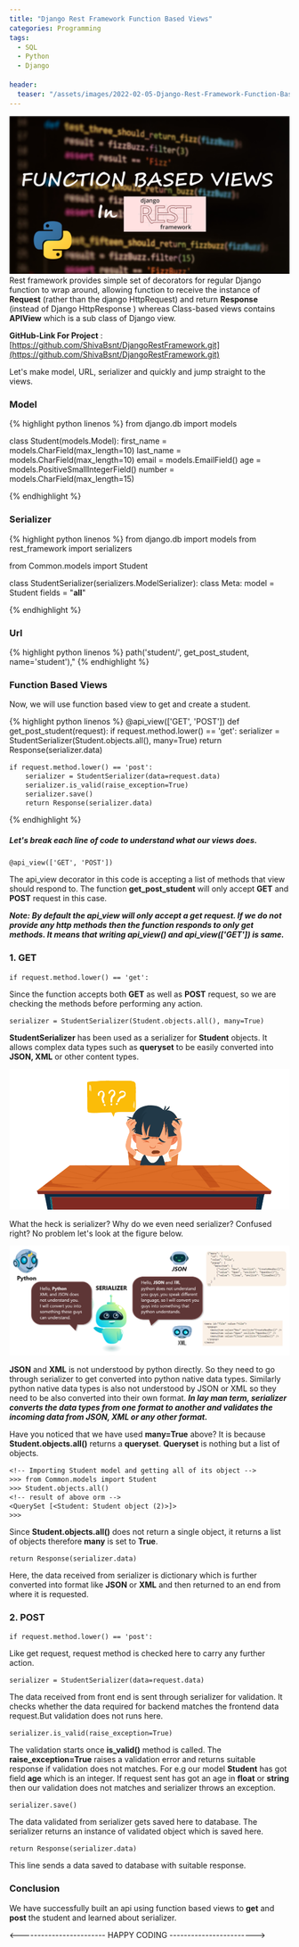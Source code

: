 ```yaml
---
title: "Django Rest Framework Function Based Views"
categories: Programming
tags:
  - SQL
  - Python
  - Django

header:
  teaser: "/assets/images/2022-02-05-Django-Rest-Framework-Function-Based-Views/cover.png"
---
```


![Cover Page](/assets/images/2022-02-05-Django-Rest-Framework-Function-Based-Views/cover.png)
Rest framework provides simple set of decorators for regular Django function to wrap around, allowing function to receive the instance of **Request** (rather than the django HttpRequest) and return **Response** (instead of Django HttpResponse ) whereas Class-based views contains **APIView** which is a sub class of Django view.

**GitHub-Link For Project** : [https://github.com/ShivaBsnt/DjangoRestFramework.git](https://github.com/ShivaBsnt/DjangoRestFramework.git)

Let's make model, URL, serializer and quickly and jump straight to the views.

### Model

{% highlight python linenos %}
from django.db import models

class Student(models.Model):
    first_name = models.CharField(max_length=10)
    last_name = models.CharField(max_length=10)
    email = models.EmailField()
    age = models.PositiveSmallIntegerField()
    number = models.CharField(max_length=15)


{% endhighlight %}

### Serializer

{% highlight python linenos %}
from django.db import models
from rest_framework import serializers

from Common.models import Student

class StudentSerializer(serializers.ModelSerializer):
    class Meta:
        model = Student
        fields = "__all__"


{% endhighlight %}

### Url

{% highlight python linenos %}
path('student/', get_post_student, name='student'),"
{% endhighlight %}

### Function Based Views

Now, we will use function based view to get and create a student.

{% highlight python linenos %}
@api_view(['GET', 'POST'])
def get_post_student(request):
if request.method.lower() == 'get':
serializer = StudentSerializer(Student.objects.all(), many=True)
return Response(serializer.data)

    if request.method.lower() == 'post':
        serializer = StudentSerializer(data=request.data)
        serializer.is_valid(raise_exception=True)
        serializer.save()
        return Response(serializer.data)

{% endhighlight %}

##### Let's break each line of code to understand what our views does.

    @api_view(['GET', 'POST'])


The api_view decorator in this code is accepting a list of methods that view should respond to. The function **get_post_student** will only accept **GET** and **POST** request in this case.

**_Note: By default the api_view will only accept a get request. If we do not provide any http methods then the function responds to only get methods. It means that writing api_view() and api_view(['GET']) is same._**

### 1. GET

    if request.method.lower() == 'get':


Since the function accepts both **GET** as well as **POST** request, so we are checking the methods before performing any action.

    serializer = StudentSerializer(Student.objects.all(), many=True)


**StudentSerializer** has been used as a serializer for **Student** objects. It allows complex data types such as **queryset** to be easily converted into **JSON, XML** or other content types.

![Confuse Image](/assets/images/2022-02-05-Django-Rest-Framework-Function-Based-Views/confuse.png)

What the heck is serializer? Why do we even need serializer? Confused right? No problem let's look at the figure below.

![Serializer Infographics Image](/assets/images/2022-02-05-Django-Rest-Framework-Function-Based-Views/serializer.png)

**JSON** and **XML** is not understood by python directly. So they need to go through serializer to get converted into python native data types. Similarly python native data types is also not understood by JSON or XML so they need to be also converted into their own format. **_In lay man term, serializer converts the data types from one format to another and validates the incoming data from JSON, XML or any other format._**

Have you noticed that we have used **many=True** above? It is because **Student.objects.all()** returns a **queryset**. **Queryset** is nothing but a list of objects.

    <!-- Importing Student model and getting all of its object -->
    >>> from Common.models import Student
    >>> Student.objects.all()
    <!-- result of above orm -->
    <QuerySet [<Student: Student object (2)>]>
    >>>

Since **Student.objects.all()** does not return a single object, it returns a list of objects therefore **many** is set to **True**.


    return Response(serializer.data)


Here, the data received from serializer is dictionary which is further converted into format like **JSON** or **XML** and then returned to an end from where it is requested.

### 2. POST

    if request.method.lower() == 'post':


Like get request, request method is checked here to carry any further action.

    serializer = StudentSerializer(data=request.data)

The data received from front end is sent through serializer for validation. It checks whether the data required for backend matches the frontend data request.But validation does not runs here.

    serializer.is_valid(raise_exception=True)

The validation starts once **is_valid()** method is called. The **raise_exception=True** raises a validation error and returns suitable response if validation does not matches. For e.g our model **Student** has got field **age** which
is an integer. If request sent has got an age in **float** or **string** then our validation does not matches and serializer throws an exception.


    serializer.save()


The data validated from serializer gets saved here to database. The serializer returns an instance of validated object which is saved here.


    return Response(serializer.data)


This line sends a data saved to database with suitable response.

### Conclusion
We have successfully built an api using function based views to **get** and **post** the student and learned about serializer.

<------------------------ HAPPY CODING ------------------------>